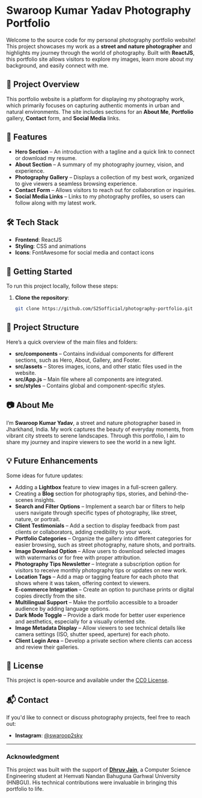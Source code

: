 # Swaroop Kumar Yadav Photography Portfolio

Welcome to the source code for my personal photography portfolio website! This project showcases my work as a **street and nature photographer** and highlights my journey through the world of photography. Built with **ReactJS**, this portfolio site allows visitors to explore my images, learn more about my background, and easily connect with me.

## 📸 Project Overview

This portfolio website is a platform for displaying my photography work, which primarily focuses on capturing authentic moments in urban and natural environments. The site includes sections for an **About Me**, **Portfolio** gallery, **Contact** form, and **Social Media** links.

## 🎨 Features

- **Hero Section** – An introduction with a tagline and a quick link to connect or download my resume.
- **About Section** – A summary of my photography journey, vision, and experience.
- **Photography Gallery** – Displays a collection of my best work, organized to give viewers a seamless browsing experience.
- **Contact Form** – Allows visitors to reach out for collaboration or inquiries.
- **Social Media Links** – Links to my photography profiles, so users can follow along with my latest work.

## 🛠️ Tech Stack

- **Frontend**: ReactJS
- **Styling**: CSS and animations
- **Icons**: FontAwesome for social media and contact icons

## 🚀 Getting Started

To run this project locally, follow these steps:

1. **Clone the repository**:
   ```bash
   git clone https://github.com/S2Sofficial/photography-portfolio.git

## 📂 Project Structure

Here’s a quick overview of the main files and folders:

- **src/components** – Contains individual components for different sections, such as Hero, About, Gallery, and Footer.
- **src/assets** – Stores images, icons, and other static files used in the website.
- **src/App.js** – Main file where all components are integrated.
- **src/styles** – Contains global and component-specific styles.

## 📷 About Me

I’m **Swaroop Kumar Yadav**, a street and nature photographer based in Jharkhand, India. My work captures the beauty of everyday moments, from vibrant city streets to serene landscapes. Through this portfolio, I aim to share my journey and inspire viewers to see the world in a new light.

## 💡 Future Enhancements

Some ideas for future updates:

- Adding a **Lightbox** feature to view images in a full-screen gallery.
- Creating a **Blog** section for photography tips, stories, and behind-the-scenes insights.
- **Search and Filter Options** – Implement a search bar or filters to help users navigate through specific types of photography, like street, nature, or portrait.
- **Client Testimonials** – Add a section to display feedback from past clients or collaborators, adding credibility to your work.
- **Portfolio Categories** – Organize the gallery into different categories for easier browsing, such as street photography, nature shots, and portraits.
- **Image Download Option** – Allow users to download selected images with watermarks or for free with proper attribution.
- **Photography Tips Newsletter** – Integrate a subscription option for visitors to receive monthly photography tips or updates on new work.
- **Location Tags** – Add a map or tagging feature for each photo that shows where it was taken, offering context to viewers.
- **E-commerce Integration** – Create an option to purchase prints or digital copies directly from the site.
- **Multilingual Support** – Make the portfolio accessible to a broader audience by adding language options.
- **Dark Mode Toggle** – Provide a dark mode for better user experience and aesthetics, especially for a visually oriented site.
- **Image Metadata Display** – Allow viewers to see technical details like camera settings (ISO, shutter speed, aperture) for each photo.
- **Client Login Area** – Develop a private section where clients can access and review their galleries.


## 📝 License

This project is open-source and available under the [CC0 License](LICENSE).

## 📬 Contact

If you'd like to connect or discuss photography projects, feel free to reach out:

- **Instagram**: [@swaroop2sky](https://www.instagram.com/swaroop2sky)

---

### Acknowledgment

This project was built with the support of [**Dhruv Jain**](https://github.com/dhruvjain23), a Computer Science Engineering student at Hemvati Nandan Bahuguna Garhwal University (HNBGU). His technical contributions were invaluable in bringing this portfolio to life.
